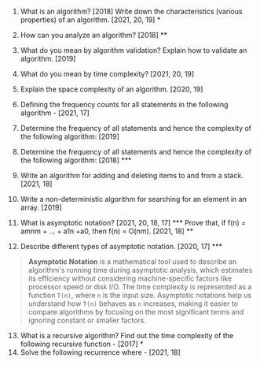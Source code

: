 1. What is an algorithm? [2018] Write down the characteristics (various properties) of an algorithm. [2021, 20, 19] *
2. How can you analyze an algorithm? [2018] **
3. What do you mean by algorithm validation? Explain how to validate an algorithm. [2019]
4. What do you mean by time complexity? [2021, 20, 19]
5. Explain the space complexity of an algorithm. [2020, 19]
6. Defining the frequency counts for all statements in the following algorithm - [2021, 17]
7. Determine the frequency of all statements and hence the complexity of the following algorithm: [2019]
8. Determine the frequency of all statements and hence the complexity of the following algorithm: [2018] ***
9. Write an algorithm for adding and deleting items to and from a stack. [2021, 18]
10. Write a non-deterministic algorithm for searching for an element in an array. [2019]
11. What is asymptotic notation?  [2021, 20, 18, 17] *** Prove that, if f(n) = amnm + ... + a1n +a0, then f(n) = O(nm). [2021, 18] **
    
12. Describe different types of asymptotic notation. [2020, 17] ***    
> **Asymptotic Notation** is a mathematical tool used to describe an algorithm's running time during asymptotic analysis, which estimates its efficiency without considering machine-specific factors like processor speed or disk I/O. The time complexity is represented as a function `T(n)`, where `n` is the input size. Asymptotic notations help us understand how `T(n)` behaves as `n` increases, making it easier to compare algorithms by focusing on the most significant terms and ignoring constant or smaller factors.
 


13. What is a recursive algorithm? Find out the time complexity of the following recursive function - [2017] *
14. Solve the following recurrence where - [2021, 18]